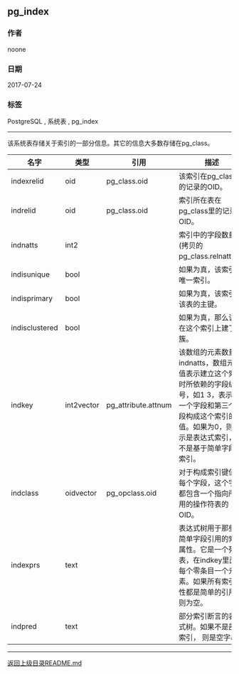 ## pg_index

### 作者
noone

### 日期
2017-07-24

### 标签
PostgreSQL , 系统表 , pg_index

----

该系统表存储关于索引的一部分信息。其它的信息大多数存储在pg_class。

| 名字 | 类型 | 引用 | 描述 |
| ---- | ---- | ---- | ---- |
| indexrelid	| oid	| pg_class.oid	| 该索引在pg_class里的记录的OID。|
| indrelid	| oid	| pg_class.oid	| 索引所在表在pg_class里的记录的OID。|
| indnatts	| int2	| | 索引中的字段数量(拷贝的pg_class.relnatts)。|
| indisunique| 	bool| 	| 如果为真，该索引是唯一索引。|
| indisprimary	| bool	| | 如果为真，该索引为该表的主键。|
| indisclustered	| bool	| | 如果为真，那么该表在这个索引上建了簇。|
| indkey	| int2vector	| pg_attribute.attnum	| 该数组的元素数量为indnatts，数组元素值表示建立这个索引时所依赖的字段编号，如1 3，表示第一个字段和第三个字段构成这个索引的键值。如果为0，则表示是表达式索引，而不是基于简单字段的索引。|
| indclass	| oidvector| 	pg_opclass.oid	| 对于构成索引键值的每个字段，这个字段都包含一个指向所使用的操作符表的OID。|
| indexprs	| text	| | 表达式树用于那些非简单字段引用的索引属性。它是一个列表，在indkey里面的每个零条目一个元素。如果所有索引属性都是简单的引用，则为空。|
| indpred	| text	| | 部分索引断言的表达式树。如果不是部分索引， 则是空字串。|
---
[返回上级目录README.md](../README.md)
